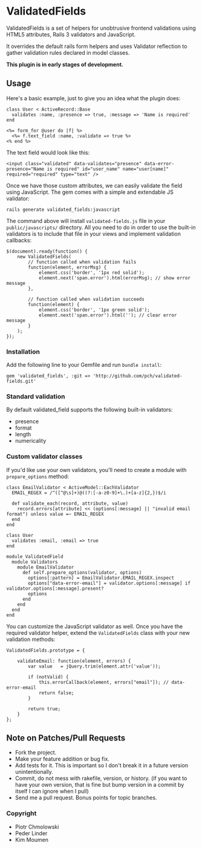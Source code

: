 # ValidatedFields

ValidatedFields is a set of helpers for unobtrusive frontend validations using HTML5 attributes, Rails 3 validators and JavaScript.

It overrides the default rails form helpers and uses Validator reflection to gather validation rules declared in model classes.

**This plugin is in early stages of development.**

## Usage

Here's a basic example, just to give you an idea what the plugin does:

    class User < ActiveRecord::Base
      validates :name, :presence => true, :message => 'Name is required'
    end
    
    <%= form_for @user do |f| %>
      <%= f.text_field :name, :validate => true %>
    <% end %>
    
The text field would look like this:

    <input class="validated" data-validates="presence" data-error-presence="Name is required" id="user_name" name="user[name]" required="required" type="text" />
    
Once we have those custom attributes, we can easily validate the field using JavaScript. The gem comes with a simple and extendable JS validator:

    rails generate validated_fields:javascript
    
The command above will install `validated-fields.js` file in your `public/javascripts/` directory. All you need to do in order to use the built-in validators is to include that file in your views and implement validation callbacks:

    $(document).ready(function() {
		new ValidatedFields(
		    // function called when validation fails
		    function(element, errorMsg) {
		        element.css('border', '1px red solid');
			    element.next('span.error').html(errorMsg); // show error message
		    },
		    
		    // function called when validation succeeds
		    function(element) {
		        element.css('border', '1px green solid');
		        element.next('span.error').html(''); // clear error message
		    }
		);
	});


### Installation

Add the following line to your Gemfile and run `bundle install`:

    gem 'validated_fields', :git => 'http://github.com/pch/validated-fields.git'

### Standard validation

By default validated_field supports the following built-in validators:

* presence
* format
* length
* numericality

### Custom validator classes 

If you'd like use your own validators, you'll need to create a module with `prepare_options` method:

    class EmailValidator < ActiveModel::EachValidator
      EMAIL_REGEX = /^([^@\s]+)@((?:[-a-z0-9]+\.)+[a-z]{2,})$/i
    
      def validate_each(record, attribute, value)
        record.errors[attribute] << (options[:message] || "invalid email format") unless value =~ EMAIL_REGEX
      end
    end
    
    class User
      validates :email, :email => true
    end
    
    module ValidatedField
      module Validators
        module EmailValidator
          def self.prepare_options(validator, options)
            options[:pattern] = EmailValidator.EMAIL_REGEX.inspect
            options["data-error-email"] = validator.options[:message] if validator.options[:message].present?
            options
          end
        end
      end
    end
    
You can customize the JavaScript validator as well. Once you have the required validator helper, extend the `ValidatedFields` class with your new validation methods:

    ValidatedFields.prototype = {
	    
	    validateEmail: function(element, errors) {
    	    var value   = jQuery.trim(element.attr('value'));
            
            if (notValid) {
                this.errorCallback(element, errors["email"]); // data-error-email
                return false;
            }
            
            return true;
	    }
	};

## Note on Patches/Pull Requests
 
* Fork the project.
* Make your feature addition or bug fix.
* Add tests for it. This is important so I don't break it in a
  future version unintentionally.
* Commit, do not mess with rakefile, version, or history.
  (if you want to have your own version, that is fine but bump version in a commit by itself I can ignore when I pull)
* Send me a pull request. Bonus points for topic branches.

### Copyright

* Piotr Chmolowski
* Peder Linder
* Kim Moumen
